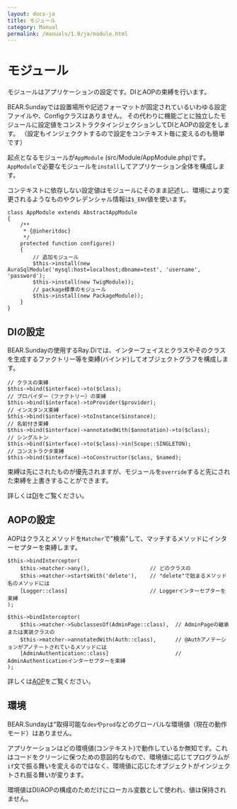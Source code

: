 ```yaml
---
layout: docs-ja
title: モジュール
category: Manual
permalink: /manuals/1.0/ja/module.html
---
```

# モジュール

モジュールはアプリケーションの設定です。DIとAOPの束縛を行います。

BEAR.Sundayでは設置場所や記述フォーマットが固定されているいわゆる設定ファイルや、Configクラスはありません。
その代わりに機能ごとに独立したモジュールに設定値をコンストラクタインジェクションしてDIとAOPの設定をします。
（設定もインジェククトするので設定をコンテキスト毎に変えるのも簡単です）

起点となるモジュールが`AppModule` (src/Module/AppModule.php)です。
`AppModule`で必要なモジュールを`install`してアプリケーション全体を構成します。

コンテキストに依存しない設定値はモジュールにそのまま記述し、環境により変更されるようなものやクレデンシャル情報は`$_ENV`値を使います。

```php?start_inline
class AppModule extends AbstractAppModule
{
    /**
     * {@inheritdoc}
     */
    protected function configure()
    {
        // 追加モジュール
        $this->install(new AuraSqlModule('mysql:host=localhost;dbname=test', 'username', 'password');
        $this->install(new TwigModule));
        // package標準のモジュール
        $this->install(new PackageModule));
    }
}
```

## DIの設定

BEAR.Sundayの使用するRay.Diでは、インターフェイスとクラスやそのクラスを生成するファクトリー等を束縛(バインド)してオブジェクトグラフを構成します。

```php?start_inline
// クラスの束縛
$this->bind($interface)->to($class);
// プロバイダー（ファクトリー）の束縛
$this->bind($interface)->toProvider($provider);
// インスタンス束縛
$this->bind($interface)->toInstance($instance);
// 名前付き束縛
$this->bind($interface)->annotatedWith($annotation)->to($class);
// シングルトン
$this->bind($interface)->to($class)->in(Scope::SINGLETON);
// コンストラクタ束縛
$this->bind($interface)->toConstructor($class, $named);
```

束縛は先にされたものが優先されますが、モジュールを`override`すると先にされた束縛を上書きすることができます。

詳しくは[DI](di.html)をご覧ください。


## AOPの設定

AOPはクラスとメソッドを`Matcher`で"検索"して、マッチするメソッドにインターセプターを束縛します。

```php?start_inline
$this->bindInterceptor(
    $this->matcher->any(),                   // どのクラスの
    $this->matcher->startsWith('delete'),    // "delete"で始まるメソッド名のメソッドには
    [Logger::class]                          // Loggerインターセプターを束縛
);

$this->bindInterceptor(
    $this->matcher->SubclassesOf(AdminPage::class),  // AdminPageの継承または実装クラスの
    $this->matcher->annotatedWith(Auth::class),      // @Authアノテーションがアノテートされているメソッドには
    [AdminAuthentication::class]                     // AdminAuthenticationインターセプターを束縛
);
```

詳しくは[AOP](aop.html)をご覧ください。

## 環境

BEAR.Sundayは"取得可能な`dev`や`prod`などのグローバルな環境値（現在の動作モード）はありません。

アプリケーションはどの環境値(コンテキスト)で動作しているか無知です。これはコードをクリーンに保つための意図的なもので、環境値に応じてプログラムが`if`文で振る舞いを変えるのではなく、環境値に応じたオブジェクトがインジェクトされ振る舞いが変ります。

環境値はDI/AOPの構成のためだけにローカル変数として使われ、値は保持されません。
